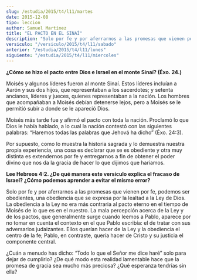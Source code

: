 ```yaml
---
slug: /estudia/2015/t4/l11/martes
date: 2015-12-08
tipo: leccion
author: Samuel Martínez
title: "EL PACTO EN EL SINAÍ"
description: "Solo por fe y por aferrarnos a las promesas que vienen por fe, podemos ser  obedientes, una obediencia que se expresa por la lealtad a la Ley de Dios. La  obediencia a la Ley no era más contraria al pacto eterno en el tiempo de Moisés  de lo que es en el nuestro."
versiculo: "/versiculo/2015/t4/l11/sabado"
anterior: "/estudia/2015/t4/l11/lunes"
siguiente: "/estudia/2015/t4/l11/miercoles"
---
```


**¿Cómo se hizo el pacto entre Dios e Israel en el monte Sinaí? (Éxo. 24.)**

Moisés y algunos líderes fueron al monte Sinaí. Estos líderes incluían a Aarón y sus dos hijos, que representaban a los sacerdotes; y setenta ancianos, líderes y jueces, quienes representaban a la nación. Los hombres que acompañaban a Moisés debían detenerse lejos, pero a Moisés se le permitió subir a donde se le apareció Dios.

Moisés más tarde fue y afirmó el pacto con toda la nación. Proclamó lo que Dios le había hablado, a lo cual la nación contestó con las siguientes palabras: “Haremos todas las palabras que Jehová ha dicho” (Éxo. 24:3).

Por supuesto, como lo muestra la historia sagrada y lo demuestra nuestra propia experiencia, una cosa es declarar que se es obediente y otra muy distinta es extendernos por fe y entregarnos a fin de obtener el poder divino que nos da la gracia de hacer lo que dijimos que haríamos.

**Lee Hebreos 4:2. ¿De qué manera este versículo explica el fracaso de Israel? ¿Cómo podemos aprender a evitar el mismo error?**

Solo por fe y por aferrarnos a las promesas que vienen por fe, podemos ser obedientes, una obediencia que se expresa por la lealtad a la Ley de Dios. La obediencia a la Ley no era más contraria al pacto eterno en el tiempo de Moisés de lo que es en el nuestro. La mala percepción acerca de la Ley y de los pactos, que generalmente surge cuando leemos a Pablo, aparece por no tomar en cuenta el contexto en el que Pablo escribía: el de tratar con sus adversarios judaizantes. Ellos querían hacer de la Ley y la obediencia el centro de la fe; Pablo, en contraste, quería hacer de Cristo y su justicia el componente central.

¿Cuán a menudo has dicho: “Todo lo que el Señor me dice haré” solo para dejar de cumplirlo? ¿De qué modo esta realidad lamentable hace que la promesa de gracia sea mucho más preciosa? ¿Qué esperanza tendrías sin ella?
